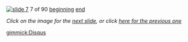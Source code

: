 [![slide 7](https://dl.dropboxusercontent.com/u/2977490/presentations/cookbook/img7.jpg)](08.md)
7 of 90
[beginning](01.md)
[end](89.md)

_Click on the image for the [next slide](08.md), or click [here for the previous one](06.md)_

[gimmick:Disqus](theodox-github)